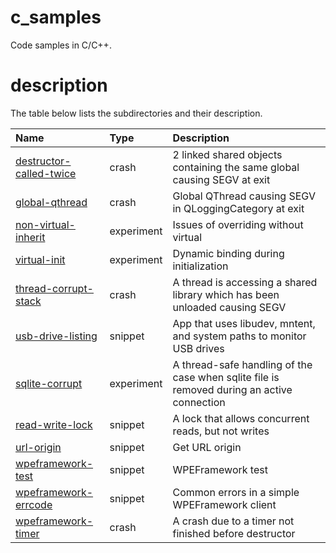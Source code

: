 # c_samples

Code samples in C/C++.

# description

The table below lists the subdirectories and their description.

| Name | Type | Description |
| :-------- | :-------- | :-------- |
| [destructor-called-twice](destructor-called-twice) | crash | 2 linked shared objects containing the same global causing SEGV at exit |
| [global-qthread](global-qthread) | crash | Global QThread causing SEGV in QLoggingCategory at exit |
| [non-virtual-inherit](non-virtual-inherit) | experiment | Issues of overriding without virtual |
| [virtual-init](virtual-init) | experiment | Dynamic binding during initialization |
| [thread-corrupt-stack](thread-corrupt-stack) | crash | A thread is accessing a shared library which has been unloaded causing SEGV |
| [usb-drive-listing](usb-drive-listing) | snippet | App that uses libudev, mntent, and system paths to monitor USB drives |
| [sqlite-corrupt](sqlite-corrupt) | experiment | A thread-safe handling of the case when sqlite file is removed during an active connection |
| [read-write-lock](read-write-lock) | snippet | A lock that allows concurrent reads, but not writes |
| [url-origin](url-origin) | snippet | Get URL origin |
| [wpeframework-test](wpeframework-test) | snippet | WPEFramework test |
| [wpeframework-errcode](wpeframework-errcode) | snippet | Common errors in a simple WPEFramework client |
| [wpeframework-timer](wpeframework-timer) | crash | A crash due to a timer not finished before destructor |

